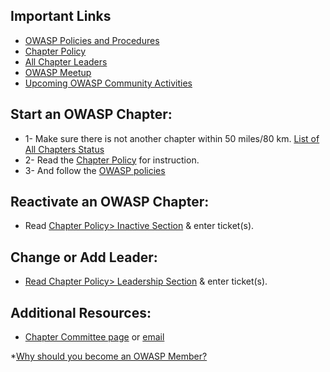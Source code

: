 ## Important Links
* [OWASP Policies and Procedures](https://owasp.org/www-policy/)
* [Chapter Policy](https://owasp.org/www-policy/)
* [All Chapter Leaders](/chapters/leaders/)
* [OWASP Meetup](https://owasp.meetup.com)
* [Upcoming OWASP Community Activities](/chapters/events/)
## Start an OWASP Chapter:
* 1- Make sure there is not another chapter within 50 miles/80 km. [List of All Chapters Status](/chapters/status/)
* 2- Read the [Chapter Policy](https://owasp.org/www-policy/) for instruction.
* 3- And follow the [OWASP policies](https://owasp.org/www-policy/)
## Reactivate an OWASP Chapter:
* Read [Chapter Policy> Inactive Section](https://owasp.org/www-policy/operational/chapters) & enter ticket(s).
## Change or Add Leader:
* [Read Chapter Policy> Leadership Section](https://owasp.org/www-policy/operational/chapters) & enter ticket(s).
## Additional Resources:
* [Chapter Committee page](https://owasp.org/www-committee-chapter/) or [email](mailto:chapter-committee@owasp.org)

*[Why should you become an OWASP Member?](https://youtu.be/RrUQYkzdaos)
